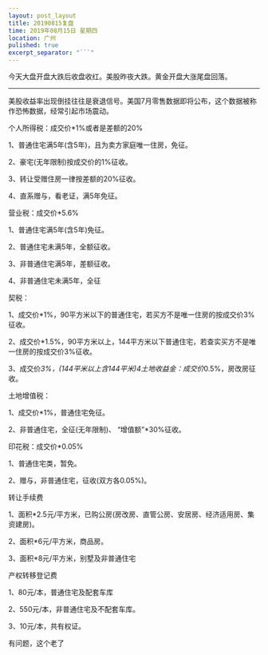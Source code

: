 ```yaml
---
layout: post_layout
title: 20190815复盘
time: 2019年08月15日 星期四
location: 广州
pulished: true
excerpt_separator: "```"
---
```



今天大盘开盘大跌后收盘收红。美股昨夜大跌。黄金开盘大涨尾盘回落。

------------------------------------------------------------------
美股收益率出现倒挂往往是衰退信号。美国7月零售数据即将公布，这个数据被称作恐怖数据，经常引起市场震动。

个人所得税：成交价*1%或者是差额的20%

1、普通住宅满5年(含5年)，且为卖方家庭唯一住房，免征。

2、豪宅(无年限制)按成交价的1%征收。

3、转让受赠住房一律按差额的20%征收。

4、直系赠与，看老证，满5年免征。

营业税：成交价*5.6%

1、普通住宅满5年(含5年)免征。

2、普通住宅未满5年，全额征收。

3、非普通住宅满5年，差额征收。

4、非普通住宅未满5年，全征

契税：

1、成交价*1%，90平方米以下的普通住宅，若买方不是唯一住房的按成交价3%征收。

2、成交价*1.5%，90平方米以上，144平方米以下普通住宅，若查实买方不是唯一住房的按成交价3%征收。

3、成交价*3%，(144平米以上含144平米)4土地收益金：成交价*0.5%，房改房征收。

土地增值税：

1、成交价*1%，普通住宅免征。

2、非普通住宅，全征(无年限制)、  “增值额”*30%征收。

印花税：成交价*0.05%

1、普通住宅类，暂免。

2、赠与，非普通住宅，征收(双方各0.05%)。

转让手续费

1、面积*2.5元/平方米，已购公房(房改房、直管公房、安居房、经济适用房、集资建房)。

2、面积*6元/平方米，商品房。

3、面积*8元/平方米，别墅及非普通住宅

产权转移登记费

1、80元/本，普通住宅及配套车库

2、550元/本，非普通住宅及不配套车库。

3、10元/本，共有权证。

有问题，这个老了
